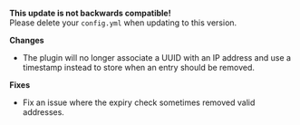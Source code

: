 **This update is not backwards compatible!**  
Please delete your `config.yml` when updating to this version.

**Changes**

 - The plugin will no longer associate a UUID with an IP address and use a timestamp instead to store when an entry should be removed.

**Fixes**

- Fix an issue where the expiry check sometimes removed valid addresses.